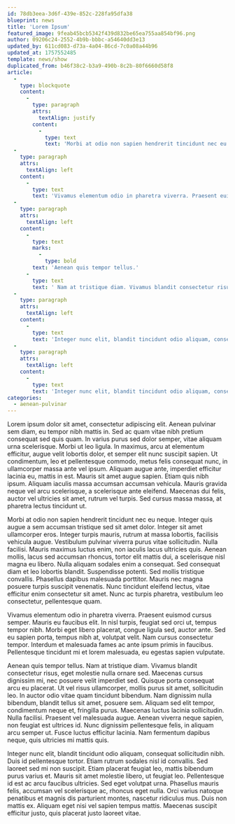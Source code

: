 ```yaml
---
id: 78db3eea-3d6f-439e-852c-228fa95dfa38
blueprint: news
title: 'Lorem Ipsum'
featured_image: 9feab45bcb5342f439d832be65ea755aa854bf96.png
author: 09206c24-2552-4b9b-bbbc-a54640dd3e13
updated_by: 611cd083-d73a-4a04-86cd-7c0a08a44b96
updated_at: 1757552485
template: news/show
duplicated_from: b46f38c2-b3a9-490b-8c2b-80f6660d58f8
article:
  -
    type: blockquote
    content:
      -
        type: paragraph
        attrs:
          textAlign: justify
        content:
          -
            type: text
            text: 'Morbi at odio non sapien hendrerit tincidunt nec eu neque. Integer quis augue a sem accumsan tristique sed sit amet dolor. Integer sit amet ullamcorper eros. Integer turpis mauris, rutrum at massa lobortis, facilisis vehicula augue. Vestibulum pulvinar viverra purus vitae sollicitudin. Nulla facilisi. Mauris maximus luctus enim, non iaculis lacus ultricies quis. Aenean mollis, lacus sed accumsan rhoncus, tortor elit mattis dui, a scelerisque nisl magna eu libero. Nulla aliquam sodales enim a consequat. Sed consequat diam et leo lobortis blandit. Suspendisse potenti. Sed mollis tristique convallis. Phasellus dapibus malesuada porttitor. Mauris nec magna posuere turpis suscipit venenatis. Nunc tincidunt eleifend lectus, vitae efficitur enim consectetur sit amet. Nunc ac turpis pharetra, vestibulum leo consectetur, pellentesque quam.'
  -
    type: paragraph
    attrs:
      textAlign: left
    content:
      -
        type: text
        text: 'Vivamus elementum odio in pharetra viverra. Praesent euismod cursus semper. Mauris eu faucibus elit. In nisl turpis, feugiat sed orci ut, tempus tempor nibh. Morbi eget libero placerat, congue ligula sed, auctor ante. Sed eu sapien porta, tempus nibh at, volutpat velit. Nam cursus consectetur tempor. Interdum et malesuada fames ac ante ipsum primis in faucibus. Pellentesque tincidunt mi et lorem malesuada, eu egestas sapien vulputate.'
  -
    type: paragraph
    attrs:
      textAlign: left
    content:
      -
        type: text
        marks:
          -
            type: bold
        text: 'Aenean quis tempor tellus.'
      -
        type: text
        text: ' Nam at tristique diam. Vivamus blandit consectetur risus, eget molestie nulla ornare sed. Maecenas cursus dignissim mi, nec posuere velit imperdiet sed. Quisque porta consequat arcu eu placerat. Ut vel risus ullamcorper, mollis purus sit amet, sollicitudin leo. In auctor odio vitae quam tincidunt bibendum. Nam dignissim nulla bibendum, blandit tellus sit amet, posuere sem. Aliquam sed elit tempor, condimentum neque et, fringilla purus. Maecenas luctus lacinia sollicitudin. Nulla facilisi. Praesent vel malesuada augue. Aenean viverra neque sapien, non feugiat est ultrices id. Nunc dignissim pellentesque felis, in aliquam arcu semper ut. Fusce luctus efficitur lacinia. Nam fermentum dapibus neque, quis ultricies mi mattis quis.'
  -
    type: paragraph
    attrs:
      textAlign: left
    content:
      -
        type: text
        text: 'Integer nunc elit, blandit tincidunt odio aliquam, consequat sollicitudin nibh. Duis id pellentesque tortor. Etiam rutrum sodales nisl id convallis. Sed laoreet sed mi non suscipit. Etiam placerat feugiat leo, mattis bibendum purus varius et. Mauris sit amet molestie libero, ut feugiat leo. Pellentesque id est ac arcu faucibus ultricies. Sed eget volutpat urna. Phasellus mauris felis, accumsan vel scelerisque ac, rhoncus eget nulla. Orci varius natoque penatibus et magnis dis parturient montes, nascetur ridiculus mus. Duis non mattis ex. Aliquam eget nisi vel sapien tempus mattis. Maecenas suscipit efficitur justo, quis placerat justo laoreet vitae.'
  -
    type: paragraph
    attrs:
      textAlign: left
    content:
      -
        type: text
        text: 'Integer nunc elit, blandit tincidunt odio aliquam, consequat sollicitudin nibh. Duis id pellentesque tortor. Etiam rutrum sodales nisl id convallis. Sed laoreet sed mi non suscipit. Etiam placerat feugiat leo, mattis bibendum purus varius et. Mauris sit amet molestie libero, ut feugiat leo. Pellentesque id est ac arcu faucibus ultricies. Sed eget volutpat urna. Phasellus mauris felis, accumsan vel scelerisque ac, rhoncus eget nulla. Orci varius natoque penatibus et magnis dis parturient montes, nascetur ridiculus mus. Duis non mattis ex. Aliquam eget nisi vel sapien tempus mattis. Maecenas suscipit efficitur justo, quis placerat justo laoreet vitae.'
categories:
  - aenean-pulvinar
---
```

Lorem ipsum dolor sit amet, consectetur adipiscing elit. Aenean pulvinar sem diam, eu tempor nibh mattis in. Sed ac quam vitae nibh pretium consequat sed quis quam. In varius purus sed dolor semper, vitae aliquam urna scelerisque. Morbi ut leo ligula. In maximus, arcu at elementum efficitur, augue velit lobortis dolor, et semper elit nunc suscipit sapien. Ut condimentum, leo et pellentesque commodo, metus felis consequat nunc, in ullamcorper massa ante vel ipsum. Aliquam augue ante, imperdiet efficitur lacinia eu, mattis in est. Mauris sit amet augue sapien. Etiam quis nibh ipsum. Aliquam iaculis massa accumsan accumsan vehicula. Mauris gravida neque vel arcu scelerisque, a scelerisque ante eleifend. Maecenas dui felis, auctor vel ultricies sit amet, rutrum vel turpis. Sed cursus massa massa, at pharetra lectus tincidunt ut.

Morbi at odio non sapien hendrerit tincidunt nec eu neque. Integer quis augue a sem accumsan tristique sed sit amet dolor. Integer sit amet ullamcorper eros. Integer turpis mauris, rutrum at massa lobortis, facilisis vehicula augue. Vestibulum pulvinar viverra purus vitae sollicitudin. Nulla facilisi. Mauris maximus luctus enim, non iaculis lacus ultricies quis. Aenean mollis, lacus sed accumsan rhoncus, tortor elit mattis dui, a scelerisque nisl magna eu libero. Nulla aliquam sodales enim a consequat. Sed consequat diam et leo lobortis blandit. Suspendisse potenti. Sed mollis tristique convallis. Phasellus dapibus malesuada porttitor. Mauris nec magna posuere turpis suscipit venenatis. Nunc tincidunt eleifend lectus, vitae efficitur enim consectetur sit amet. Nunc ac turpis pharetra, vestibulum leo consectetur, pellentesque quam.

Vivamus elementum odio in pharetra viverra. Praesent euismod cursus semper. Mauris eu faucibus elit. In nisl turpis, feugiat sed orci ut, tempus tempor nibh. Morbi eget libero placerat, congue ligula sed, auctor ante. Sed eu sapien porta, tempus nibh at, volutpat velit. Nam cursus consectetur tempor. Interdum et malesuada fames ac ante ipsum primis in faucibus. Pellentesque tincidunt mi et lorem malesuada, eu egestas sapien vulputate.

Aenean quis tempor tellus. Nam at tristique diam. Vivamus blandit consectetur risus, eget molestie nulla ornare sed. Maecenas cursus dignissim mi, nec posuere velit imperdiet sed. Quisque porta consequat arcu eu placerat. Ut vel risus ullamcorper, mollis purus sit amet, sollicitudin leo. In auctor odio vitae quam tincidunt bibendum. Nam dignissim nulla bibendum, blandit tellus sit amet, posuere sem. Aliquam sed elit tempor, condimentum neque et, fringilla purus. Maecenas luctus lacinia sollicitudin. Nulla facilisi. Praesent vel malesuada augue. Aenean viverra neque sapien, non feugiat est ultrices id. Nunc dignissim pellentesque felis, in aliquam arcu semper ut. Fusce luctus efficitur lacinia. Nam fermentum dapibus neque, quis ultricies mi mattis quis.

Integer nunc elit, blandit tincidunt odio aliquam, consequat sollicitudin nibh. Duis id pellentesque tortor. Etiam rutrum sodales nisl id convallis. Sed laoreet sed mi non suscipit. Etiam placerat feugiat leo, mattis bibendum purus varius et. Mauris sit amet molestie libero, ut feugiat leo. Pellentesque id est ac arcu faucibus ultricies. Sed eget volutpat urna. Phasellus mauris felis, accumsan vel scelerisque ac, rhoncus eget nulla. Orci varius natoque penatibus et magnis dis parturient montes, nascetur ridiculus mus. Duis non mattis ex. Aliquam eget nisi vel sapien tempus mattis. Maecenas suscipit efficitur justo, quis placerat justo laoreet vitae.